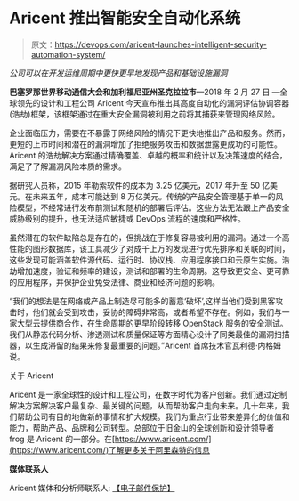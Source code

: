 # Aricent 推出智能安全自动化系统

> 原文：<https://devops.com/aricent-launches-intelligent-security-automation-system/>

*公司可以在开发运维周期中更快更早地发现产品和基础设施漏洞*

**巴塞罗那世界移动通信大会和加利福尼亚州圣克拉拉市**—2018 年 2 月 27 日 —全球领先的设计和工程公司 Aricent 今天宣布推出其高度自动化的漏洞评估协调容器(浩劫)框架，该框架通过在重大安全漏洞被利用之前将其捕获来管理网络风险。

企业面临压力，需要在不暴露于网络风险的情况下更快地推出产品和服务。然而，更短的上市时间和潜在的漏洞增加了拒绝服务攻击和数据泄露更成功的可能性。Aricent 的浩劫解决方案通过精确覆盖、卓越的概率和统计以及决策速度的结合，满足了了解漏洞风险本质的需求。

据研究人员称，2015 年勒索软件的成本为 3.25 亿美元，2017 年升至 50 亿美元。在未来五年，成本可能达到 8 万亿美元。传统的产品安全管理基于单一的风险模型，不经常进行发布前测试和随机的部署后评估。这些方法无法跟上产品安全威胁级别的提升，也无法适应敏捷或 DevOps 流程的速度和严格性。

虽然潜在的软件缺陷总是存在的，但挑战在于修复容易被利用的漏洞。通过一个高性能的图形数据库，该工具减少了对成千上万的发现进行优先排序和关联的时间，这些发现可能涵盖软件源代码、运行时、协议栈、应用程序接口和云原生实施。浩劫增加速度，验证和频率的建设，测试和部署的生命周期。这导致更安全、更可靠的应用程序，并保护企业免受法律、商业和经济问题的影响。

“我们的想法是在网络或产品上制造尽可能多的蓄意‘破坏’,这样当他们受到黑客攻击时，他们就会受到攻击，妥协的障碍非常高，或者希望不存在。例如，我们与一家大型云提供商合作，在生命周期的更早阶段转移 OpenStack 服务的安全测试。我们从静态代码分析、渗透测试和质量保证等方面精心设计了同类最佳的漏洞扫描器，以生成滞留的结果来修复最重要的问题。”Aricent 首席技术官瓦利德·内格姆说。

关于 Aricent

Aricent 是一家全球性的设计和工程公司，在数字时代为客户创新。我们通过定制解决方案解决客户最复杂、最关键的问题，从而帮助客户走向未来。几十年来，我们帮助公司有目的地做新的事情和扩大规模。我们为重点行业带来差异化的价值和能力，帮助产品、品牌和公司转型。总部位于旧金山的全球创新和设计领导者 frog 是 Aricent 的一部分。在[https://www.aricent.com/](https://www.aricent.com/)了解更多关于阿里森特的信息

**媒体联系人**

Aricent 媒体和分析师联系人:
[【电子邮件保护】](/cdn-cgi/l/email-protection#652f100d0c004b020a17120417042504170c06000b114b060a08)